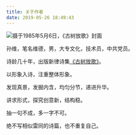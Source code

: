 ```yaml
---
title: 关于作者
date: 2019-05-26 18:49:43
---
```


![摄于1985年5月6日，《古树放歌》封面](/sunwei/img/blog/about/31558872146_.pic_hd.jpg)

孙维，笔名维德，男，大专文化，技术员，中共党员。

诗龄几十年，出版新律诗集[《古树放歌》](https://baike.baidu.com/item/%E5%8F%A4%E6%A0%91%E6%94%BE%E6%AD%8C/5286289)。  

以形象入诗，注重整体形象。

发现真景，发掘内含，均匀分节，递进升华。

讲求形式，探究创意新，结构稳。

抽一句不成，多一字不可。

绝不写相似雷同的诗篇，也不重复自己。
